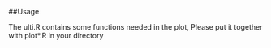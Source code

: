##Usage

The ulti.R contains some functions needed in the plot, Please put it together with plot*.R in your directory
